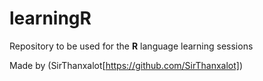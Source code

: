 # learningR
Repository to be used for the **R** language learning sessions

Made by (SirThanxalot[https://github.com/SirThanxalot])
